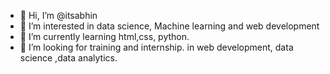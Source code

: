 - 👋 Hi, I’m @itsabhin
- 👀 I’m interested in data science, Machine learning and web development 
- 🌱 I’m currently learning html,css, python.
- 💞️ I’m looking for training and internship. in web development, data science ,data analytics.

<!---
itsabhin/itsabhin is a ✨ special ✨ repository because its `README.md` (this file) appears on your GitHub profile.
You can click the Preview link to take a look at your changes.
--->
